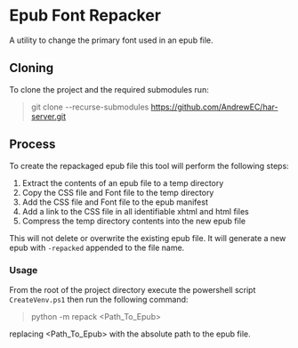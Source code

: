 # Epub Font Repacker
A utility to change the primary font used in an epub file.

## Cloning
To clone the project and the required submodules run:
> git clone --recurse-submodules https://github.com/AndrewEC/har-server.git

## Process
To create the repackaged epub file this tool will perform the following steps:
1. Extract the contents of an epub file to a temp directory
2. Copy the CSS file and Font file to the temp directory
3. Add the CSS file and Font file to the epub manifest
4. Add a link to the CSS file in all identifiable xhtml and html files
5. Compress the temp directory contents into the new epub file

This will not delete or overwrite the existing epub file. It will generate a new epub with `-repacked` appended
to the file name.

### Usage
From the root of the project directory execute the powershell script `CreateVenv.ps1` then run the following command:
> python -m repack <Path_To_Epub>

replacing &lt;Path_To_Epub&gt; with the absolute path to the epub file.